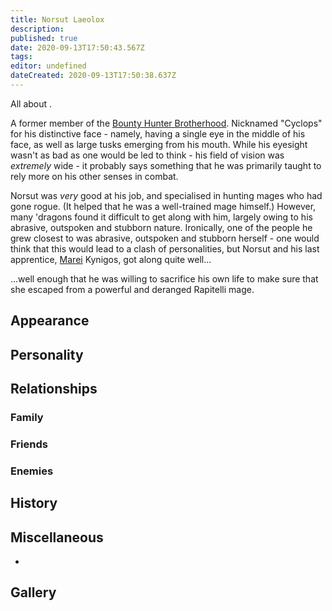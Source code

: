 ```yaml
---
title: Norsut Laeolox
description: 
published: true
date: 2020-09-13T17:50:43.567Z
tags: 
editor: undefined
dateCreated: 2020-09-13T17:50:38.637Z
---
```


All about .

A former member of the [Bounty Hunter Brotherhood](/Bounty_Hunter_Brotherhood "wikilink"). Nicknamed "Cyclops" for his distinctive face - namely, having a single eye in the middle of his face, as well as large tusks emerging from his mouth. While his eyesight wasn't as bad as one would be led to think - his field of vision was *extremely* wide - it probably says something that he was primarily taught to rely more on his other senses in combat.

Norsut was *very* good at his job, and specialised in hunting mages who had gone rogue. (It helped that he was a well-trained mage himself.) However, many 'dragons found it difficult to get along with him, largely owing to his abrasive, outspoken and stubborn nature. Ironically, one of the people he grew closest to was abrasive, outspoken and stubborn herself - one would think that this would lead to a clash of personalities, but Norsut and his last apprentice, [Marei](/Marei "wikilink") Kynigos, got along quite well...

...well enough that he was willing to sacrifice his own life to make sure that she escaped from a powerful and deranged Rapitelli mage.

Appearance
----------

Personality
-----------

Relationships
-------------

### Family

### Friends

### Enemies

History
-------

Miscellaneous
-------------

-

Gallery
-------